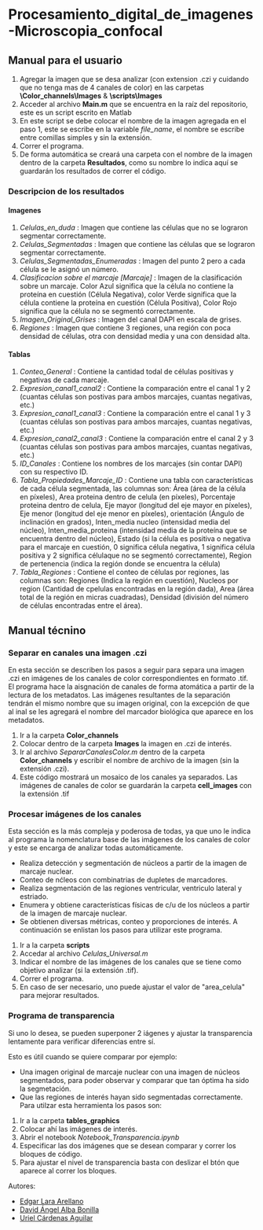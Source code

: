 # Procesamiento_digital_de_imagenes-Microscopia_confocal

## Manual para el usuario
1. Agregar la imagen que se desa analizar (con extension .czi y cuidando que no tenga mas de 4 canales de color) en las carpetas __\Color_channels\Images__ & __\scripts\Images__
2. Acceder al archivo __Main.m__ que se encuentra en la raíz del repositorio, este es un script escrito en Matlab
3. En este script se debe colocar el nombre de la imagen agregada en el paso 1, este se escribe en la variable _file_name_, el nombre se escribe entre comillas simples y sin la extensión. 
4. Correr el programa.
5. De forma automática se creará una carpeta con el nombre de la imagen dentro de la carpeta __Resultados__, como su nombre lo indica aquí se guardarán los resultados de correr el código.

### Descripcion de los resultados

#### Imagenes
1. _Celulas_en_duda_ : Imagen que contiene las células que no se lograron segmentar correctamente.
2. _Celulas_Segmentadas_ : Imagen que contiene las células que se lograron segmentar correctamente.
3. _Celulas_Segmentadas_Enumeradas_ : Imagen del punto 2 pero a cada célula se le asignó un número.
4. _Clasificacion sobre el marcaje [Marcaje]_ : Imagen de la clasificación sobre un marcaje. Color Azul significa que la célula no contiene la proteína en cuestión (Célula Negativa), color Verde significa que la célula contiene la proteína en cuestión (Célula Positiva), Color Rojo significa que la célula no se segmentó correctamente.
5. _Imagen_Original_Grises_ : Imagen del canal DAPI en escala de grises.
6. _Regiones_ : Imagen que contiene 3 regiones, una región con poca densidad de células, otra con densidad media y una con densidad alta.

#### Tablas
1. _Conteo_General_ : Contiene la cantidad todal de células positivas y negativas de cada marcaje.
2. _Expresion_canal1_canal2_ : Contiene la comparación entre el canal 1 y 2 (cuantas células son postivas para ambos marcajes, cuantas negativas, etc.)
3. _Expresion_canal1_canal3_ : Contiene la comparación entre el canal 1 y 3 (cuantas células son postivas para ambos marcajes, cuantas negativas, etc.)
4. _Expresion_canal2_canal3_ : Contiene la comparación entre el canal 2 y 3 (cuantas células son postivas para ambos marcajes, cuantas negativas, etc.)
5. _ID_Canales_ : Contiene los nombres de los marcajes (sin contar DAPI) con su respectivo ID. 
6. _Tabla_Propiedades_Marcaje_ID_ : Contiene una tabla con características de cada célula segmentada, las columnas son: Área (área de la célula en píxeles), Area proteina dentro de celula (en píxeles), Porcentaje proteina dentro de celula, Eje mayor (longitud del eje mayor en píxeles), Eje menor (longitud del eje menor en píxeles), orientación (Ángulo de inclinación en grados), Inten_media nucleo (intensidad media del núcleo), Inten_media_proteina (intensidad media de la proteína que se encuentra dentro del núcleo), Estado (si la célula es positiva o negativa para el marcaje en cuestión, 0 significa célula negativa, 1 significa célula positiva y 2 significa célulaque no se segmentó correctamente), Region de pertenencia (indica la región donde se encuentra la célula)
8. _Tabla_Regiones_ : Contiene el conteo de células por regiones, las columnas son: Regiones (Indica la región en cuestión), Nucleos por region (Cantidad de cpelulas encontradas en la región dada), Area (área total de la región en micras cuadradas), Densidad (división del número de células encontradas entre el área).

## Manual técnino
### Separar en canales una imagen .czi
En esta sección se describen los pasos a seguir para separa una imagen .czi en imágenes de los canales de color correspondientes en formato .tif.
El programa hace la aisgnación de canales de forma atomática a partir de la lectura de los metadatos.
Las imágenes resultantes de la separación tendrán el mismo nombre que su imagen original, con la excepción de que al inal se les agregará el nombre del marcador biológica que aparece en los metadatos.
1. Ir a la carpeta __Color_channels__
2. Colocar dentro de la carpeta __Images__ la imagen en .czi de interés.
3. Ir al archivo _SepararCanalesColor.m_ dentro de la carpeta __Color_channels__ y escribir el nombre de archivo de la imagen (sin la extensión .czi).
4. Este código mostrará un mosaico de los canales ya separados.
Las imágenes de canales de color se guardarán la carpeta __cell_images__ con la extensión .tif

### Procesar imágenes de los canales
Esta sección es la más compleja y poderosa de todas, ya que uno le indica al programa la nomenclatura base de las imágenes de los canales de color y este se encarga de analizar todas automáticamente.
* Realiza detección y segmentación de núcleos a partir de la imagen de marcaje nuclear.
* Conteo de nćleos con combinatrias de dupletes de marcadores.
* Realiza segmentación de las regiones ventricular, ventriculo lateral y estriado.
* Enumera y obtiene características físicas de c/u de los núcleos a partir de la imagen de marcaje nuclear.
* Se obtienen diversas métricas, conteo y proporciones de interés.
A continuación se enlistan los pasos para utilizar este programa.
1. Ir a la carpeta __scripts__
2. Accedar al archivo _Celulas_Universal.m_
3. Indicar el nombre de las imágenes de los canales que se tiene como objetivo analizar (si la extensión .tif).
4. Correr el programa.
5. En caso de ser necesario, uno puede ajustar el valor de "area_celula" para mejorar resultados.

### Programa de transparencia
Si uno lo desea, se pueden superponer 2 iágenes y ajustar la transparencia lentamente para verificar diferencias entre sí.

Esto es útil cuando se quiere comparar por ejemplo:
* Una imagen original de marcaje nuclear con una imagen de núcleos segmentados, para poder observar y comparar que tan óptima ha sido la segmetación.
* Que las regiones de interés hayan sido segmentadas correctamente.
Para utilzar esta herramienta los pasos son:
1. Ir a la carpeta __tables_graphics__
2. Colocar ahí las imágenes de interés.
3. Abrir el notebook _Notebook_Transparencia.ipynb_
4. Especificar las dos imágenes que se desean comparar y correr los bloques de código.
5. Para ajustar el nivel de transparencia basta con deslizar el btón que aparece al correr los bloques.


Autores:
* [Edgar Lara Arellano](https://github.com/Edgar-La)
* [David Ángel Alba Bonilla](https://github.com/DavidAlba2627)
* [Uriel Cárdenas Aguilar](https://github.com/Uriel148)
